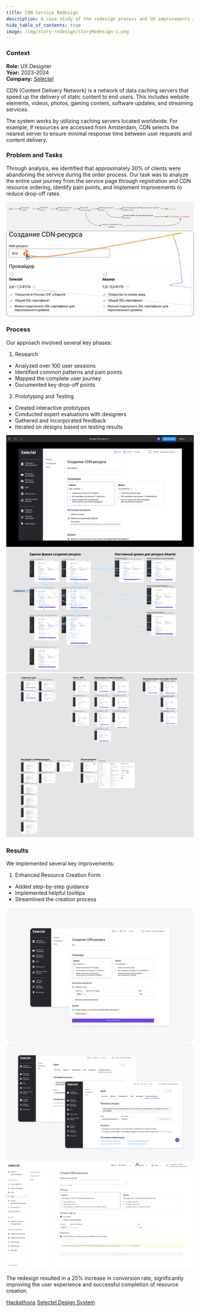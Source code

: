 ```yaml
---
title: CDN Service Redesign
description: A case study of the redesign process and UX improvements at Selectel
hide_table_of_contents: true
image: /img/story-redesign/storyRedesign-1.png
---
```


### Context

**Role:** UX Designer  
**Year:** 2023-2024  
**Company:** [Selectel](https://selectel.ru/)

CDN (Content Delivery Network) is a network of data caching servers that speed up the delivery of static content to end users. This includes website elements, videos, photos, gaming content, software updates, and streaming services.

The system works by utilizing caching servers located worldwide. For example, if resources are accessed from Amsterdam, CDN selects the nearest server to ensure minimal response time between user requests and content delivery.

### Problem and Tasks

Through analysis, we identified that approximately 30% of clients were abandoning the service during the order process. Our task was to analyze the entire user journey from the service page through registration and CDN resource ordering, identify pain points, and implement improvements to reduce drop-off rates.

![User Journey Analysis](/img/story-redesign/storyRedesign-2.png)
![Drop-off Points Analysis](/img/story-redesign/storyRedesign-3.png)

### Process

Our approach involved several key phases:

1. Research
- Analyzed over 100 user sessions
- Identified common patterns and pain points
- Mapped the complete user journey
- Documented key drop-off points

2. Prototyping and Testing
- Created interactive prototypes
- Conducted expert evaluations with designers
- Gathered and incorporated feedback
- Iterated on designs based on testing results

![Initial Prototypes](/img/story-redesign/storyRedesign-4.png)
![User Flow Iterations](/img/story-redesign/storyRedesign-5.png)
![Interface Improvements](/img/story-redesign/storyRedesign-6.png)

### Results

We implemented several key improvements:

1. Enhanced Resource Creation Form
- Added step-by-step guidance
- Implemented helpful tooltips
- Streamlined the creation process

![New Resource Creation Form](/img/story-redesign/storyRedesign-7.png)
![Resource Verification Page](/img/story-redesign/storyRedesign-8.png)
![Final Implementation](/img/story-redesign/storyRedesign-9.jpg)

The redesign resulted in a 25% increase in conversion rate, significantly improving the user experience and successful completion of resource creation.

<div style={{borderTop: '1px solid var(--ifm-color-emphasis-300)', height: '80px', display: 'flex', alignItems: 'center', justifyContent: 'space-between'}}>
  <a href="/projects/hackathons" className="link">Hackathons</a>
  <a href="/projects/selectel-design-system" className="link">Selectel Design System</a>
</div>